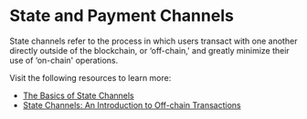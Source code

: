 # State and Payment Channels

State channels refer to the process in which users transact with one another directly outside of the blockchain, or ‘off-chain,' and greatly minimize their use of ‘on-chain' operations.

Visit the following resources to learn more:

- [The Basics of State Channels](https://education.district0x.io/general-topics/understanding-ethereum/basics-state-channels/)
- [State Channels: An Introduction to Off-chain Transactions](https://www.talentica.com/blogs/state-channels-an-introduction-to-off-chain-transactions/)

